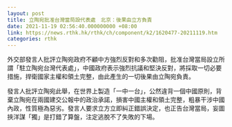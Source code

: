 ```yaml
---
layout: post
title: 立陶宛批准台灣當局設代表處　北京：後果由立方負責
date: 2021-11-19 02:56:40.000000000 +08:00
link: https://news.rthk.hk/rthk/ch/component/k2/1620477-20211119.htm
categories: rthk
---
```


外交部發言人批評立陶宛政府不顧中方強烈反對和多次勸阻，批准台灣當局設立所謂「駐立陶宛台灣代表處」，中國政府表示強烈抗議和堅決反對，將採取一切必要措施，捍衛國家主權和領土完整，由此產生的一切後果由立陶宛負責。

發言人批評立陶宛此舉，在世界上製造「一中一台」，公然違背一個中國原則，背棄立陶宛在兩國建交公報中的政治承諾，損害中國主權和領土完整，粗暴干涉中國內政，性質極為惡劣。發言人要求立方立即糾正錯誤決定，也正告台灣當局，妄圖挾洋謀「獨」是打錯了算盤，注定逃脫不了失敗的下場。
